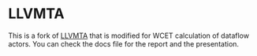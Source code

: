 # LLVMTA

This is a fork of [LLVMTA](https://gitlab.cs.uni-saarland.de/reineke/llvmta) that is modified for WCET calculation of dataflow actors. You can check the docs file for the report and the presentation.